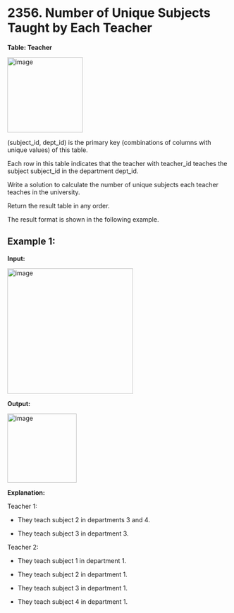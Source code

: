# 2356. Number of Unique Subjects Taught by Each Teacher

**Table: Teacher**

<img width="171" alt="image" src="https://github.com/user-attachments/assets/f9e51078-500d-4b87-864a-1ee69721c3a3" />

(subject_id, dept_id) is the primary key (combinations of columns with unique values) of this table.

Each row in this table indicates that the teacher with teacher_id teaches the subject subject_id in the department dept_id.
 
Write a solution to calculate the number of unique subjects each teacher teaches in the university.

Return the result table in any order.

The result format is shown in the following example.

## Example 1:

**Input:**

<img width="285" alt="image" src="https://github.com/user-attachments/assets/9802bc96-a518-4ef7-b14f-57b01c10861b" />

**Output:**

<img width="157" alt="image" src="https://github.com/user-attachments/assets/17da3c58-0356-462c-9a4f-67e7e6a43443" />

**Explanation:**

Teacher 1:

  - They teach subject 2 in departments 3 and 4.
    
  - They teach subject 3 in department 3.
    
Teacher 2:

  - They teach subject 1 in department 1.
    
  - They teach subject 2 in department 1.
    
  - They teach subject 3 in department 1.
    
  - They teach subject 4 in department 1.
